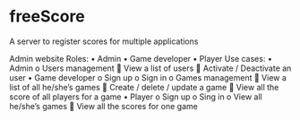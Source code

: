 # freeScore
A server to register scores for multiple applications

Admin website
Roles:
•	Admin
•	Game developer
•	Player
Use cases:
•	Admin
o	Users management
	View a list of users
	Activate / Deactivate an user
•	Game developer
o	Sign up
o	Sign in
o	Games management
	View a list of all he/she’s games
	Create / delete / update a game
	View all the score of all players for a game
•	Player
o	Sign up
o	Sing in
o	View all he/she’s games
	View all the scores for one game

